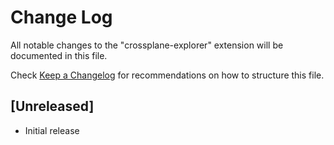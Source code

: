 # Change Log

All notable changes to the "crossplane-explorer" extension will be documented in this file.

Check [Keep a Changelog](http://keepachangelog.com/) for recommendations on how to structure this file.

## [Unreleased]

- Initial release